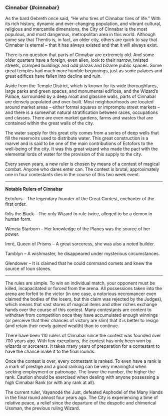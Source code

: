 ### **Cinnabar** {#cinnabar}

As the bard Gebreth once said, “He who tires of Cinnabar tires of life.” With its rich history, dynamic and ever-changing population, and vibrant cultural, religious and mercantile dimensions, the City of Cinnabar is the most populous, and most dangerous, metropolitan area in this world. Although some say that Thentis is, in fact, an older city, others are quick to say that Cinnabar is eternal – that it has always existed and that it will always exist.

There is no question that parts of Cinnabar are extremely old. And some older quarters have a foreign, even alien, look to their narrow, twisted streets, cramped buildings and odd plazas and bizarre public spaces. Some great temples had much more humble beginnings, just as some palaces and great edifices have fallen into decline and ruin.

Aside from the Temple District, which is known for its wide thoroughfares, large parks and green spaces, and monumental edifices, and the Wizard’s Palace, surrounded by a deep moat and glassine walls, parts of Cinnabar are densely populated and over-built. Most neighbourhoods are located around market areas – either formal squares or impromptu street markets – and there is a somewhat natural stratification between races, occupations and classes. There are even market gardens, farms and wastes that are contained within the great walls of the city.

The water supply for this great city comes from a series of deep wells that fill the reservoirs used to distribute water. This great construction is a marvel and is said to be one of the main contributions of Ectofors to the well-being of the city. It was this great wizard who made the pact with the elemental lords of water for the provision of this supply to the city.

Every seven years, a new ruler is chosen by means of a contest of magical combat. Anyone who dares enter can. The contest is brutal; approximately one in four contestants dies in the course of this two week event.

---

**Notable Rulers of Cinnabar**

Ectofors – The legendary founder of the Great Contest, enchanter of the first order.

Iblis the Black – The only Wizard to rule twice, alleged to be a demon in human form.

Wencia Starborn – Her knowledge of the Planes was the source of her power.

Imré, Queen of Prisms – A great sorceress, she was also a noted builder.

Tamblyn – A wishmaster, he disappeared under mysterious circumstances.

Glendower – It is claimed that he could command comets and knew the source of Ioun stones.

---

The rules are simple. To win an individual match, your opponent must be killed, incapacitated or forced from the arena. All possessions taken into the arena are forfeit to the victor \(in one case, a notorious necromancer even claimed the bodies of the losers, but this claim was rejected by the Judges\), which means that vast stores of magical items and other riches exchange hands over the course of this contest. Many contestants are content to withdraw from competition once they have accumulated enough winnings \(or perceive that their chances of victory are slim\) that it is better to resign \(and retain their newly gained wealth\) than to continue.

There have been 110 rulers of Cinnabar since the contest was founded over 700 years ago. With few exceptions, the contest has only been won by wizards or sorcerers. It takes many years of preparation for a contestant to have the chance make it to the final rounds.

Once the contest is over, every contestant is ranked. To even have a rank is a mark of prestige and a good ranking can be very meaningful when seeking employment or patronage. The lower the number, the higher the rank. Caution should be exercised when dealing with anyone possessing a high Cinnabar Rank \(or with any rank at all\).

The current ruler, Vayanodé the Just, defeated Asphodel of the Many Hands in the final round almost four years ago. The City is experiencing a time of relative peace, a relief since the departure of the despotic and chimerical Ussman, the previous ruling Wizard.

